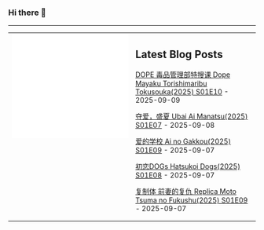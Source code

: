 ### Hi there 👋

<!--
**etng/etng** is a ✨ _special_ ✨ repository because its `README.md` (this file) appears on your GitHub profile.

Here are some ideas to get you started:

- 🔭 I’m currently working on ...
- 🌱 I’m currently learning ...
- 👯 I’m looking to collaborate on ...
- 🤔 I’m looking for help with ...
- 💬 Ask me about ...
- 📫 How to reach me: ...
- 😄 Pronouns: ...
- ⚡ Fun fact: ...
-->


---

<table>
<tr>
<td valign="top" width="50%">
<img src="metrics.svg" alt="Metric" />
</td>
<td valign="top" width="50%">

## Latest Blog Posts
<!-- blog start -->
[DOPE 毒品管理部特搜课 Dope Mayaku Torishimaribu Tokusouka(2025) S01E10](http://www.fanxinzhui.com/rr/2629#S01E10) - 2025-09-09

[夺爱，盛夏 Ubai Ai Manatsu(2025) S01E07](http://www.fanxinzhui.com/rr/2639#S01E07) - 2025-09-08

[爱的学校 Ai no Gakkou(2025) S01E09](http://www.fanxinzhui.com/rr/2634#S01E09) - 2025-09-07

[初恋DOGs Hatsukoi Dogs(2025) S01E08](http://www.fanxinzhui.com/rr/2630#S01E08) - 2025-09-07

[复制体 前妻的复仇 Replica Moto Tsuma no Fukushu(2025) S01E09](http://www.fanxinzhui.com/rr/2633#S01E09) - 2025-09-07
<!-- blog end -->

</td></tr></table>

